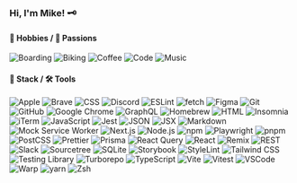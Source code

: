 ### Hi, I'm Mike! 🗝

#### 🤙 Hobbies / 🔋 Passions

![Boarding](<https://img.shields.io/badge/🏂-Boarding-000000?labelColor=hsl(0,0%,0%,35%)&style=for-the-badge>)
![Biking](<https://img.shields.io/badge/🚵-Biking-000000?labelColor=hsl(0,0%,0%,35%)&style=for-the-badge>)
![Coffee](<https://img.shields.io/badge/☕️-Coffee-000000?labelColor=hsl(0,0%,0%,35%)&style=for-the-badge>)
![Code](<https://img.shields.io/badge/💻-Code-000000?labelColor=hsl(0,0%,0%,35%)&style=for-the-badge>)
![Music](<https://img.shields.io/badge/🎸-Music-000000?labelColor=hsl(0,0%,0%,35%)&style=for-the-badge>)

#### 🥞 Stack / 🛠 Tools

![Apple](https://img.shields.io/badge/Apple-000000?logo=Apple&style=for-the-badge)
![Brave](https://img.shields.io/badge/Brave-000000?logo=Brave&style=for-the-badge)
![CSS](https://img.shields.io/badge/CSS-000000?logo=CSS3&logoColor=1572B6&style=for-the-badge)
![Discord](https://img.shields.io/badge/Discord-000000?logo=Discord&style=for-the-badge)
![ESLint](https://img.shields.io/badge/ESLint-000000?logo=ESLint&logoColor=4B32C3&style=for-the-badge)
![fetch](https://img.shields.io/badge/fetch-000000?logo=fetch&style=for-the-badge)
![Figma](https://img.shields.io/badge/Figma-000000?logo=Figma&style=for-the-badge)
![Git](https://img.shields.io/badge/Git-000000?logo=Git&style=for-the-badge)
![GitHub](https://img.shields.io/badge/GitHub-000000?logo=GitHub&style=for-the-badge)
![Google Chrome](https://img.shields.io/badge/Chrome-000000?logo=GoogleChrome&style=for-the-badge)
![GraphQL](https://img.shields.io/badge/GraphQL-000000?logo=GraphQL&logoColor=E10098&style=for-the-badge)
![Homebrew](https://img.shields.io/badge/Homebrew-000000?logo=Homebrew&style=for-the-badge)
![HTML](https://img.shields.io/badge/HTML-000000?logo=HTML5&style=for-the-badge)
![Insomnia](https://img.shields.io/badge/Insomnia-000000?logo=Insomnia&logoColor=4000BF&style=for-the-badge)
![iTerm](https://img.shields.io/badge/iTerm-000000?logo=iTerm2&style=for-the-badge)
![JavaScript](https://img.shields.io/badge/JavaScript-000000?logo=JavaScript&style=for-the-badge)
![Jest](https://img.shields.io/badge/Jest-000000?logo=Jest&logoColor=C21325&style=for-the-badge)
![JSON](https://img.shields.io/badge/JSON-000000?logo=JSON&style=for-the-badge)
![JSX](https://img.shields.io/badge/JSX-000000?logo=JSX&style=for-the-badge)
![Markdown](https://img.shields.io/badge/Markdown-000000?logo=Markdown&style=for-the-badge)
![Mock Service Worker](https://img.shields.io/badge/Mock%20Service%20Worker-000000?logo=Mock%20Service%20Worker&style=for-the-badge)
![Next.js](https://img.shields.io/badge/Next.js-000000?logo=Next.js&style=for-the-badge)
![Node.js](https://img.shields.io/badge/Node.js-000000?logo=Node.js&style=for-the-badge)
![npm](https://img.shields.io/badge/npm-000000?logo=npm&style=for-the-badge)
![Playwright](https://img.shields.io/badge/Playwright-000000?logo=Playwright&style=for-the-badge)
![pnpm](https://img.shields.io/badge/pnpm-000000?logo=pnpm&style=for-the-badge)
![PostCSS](https://img.shields.io/badge/PostCSS-000000?logo=PostCSS&logoColor=DD3A0A&style=for-the-badge)
![Prettier](https://img.shields.io/badge/Prettier-000000?logo=Prettier&style=for-the-badge)
![Prisma](https://img.shields.io/badge/Prisma-000000?logo=Prisma&style=for-the-badge)
![React Query](https://img.shields.io/badge/React%20Query-000000?logo=React%20Query&style=for-the-badge)
![React](https://img.shields.io/badge/React-000000?logo=React&style=for-the-badge)
![Remix](https://img.shields.io/badge/Remix-000000?logo=Remix&style=for-the-badge)
![REST](https://img.shields.io/badge/REST-000000?logo=REST&style=for-the-badge)
![Slack](https://img.shields.io/badge/Slack-000000?logo=Slack&logoColor=4A154B&style=for-the-badge)
![Sourcetree](https://img.shields.io/badge/Sourcetree-000000?logo=Sourcetree&logoColor=0052CC&style=for-the-badge)
![SQLite](https://img.shields.io/badge/SQLite-000000?logo=SQLite&style=for-the-badge)
![Storybook](https://img.shields.io/badge/Storybook-000000?logo=Storybook&style=for-the-badge)
![StyleLint](https://img.shields.io/badge/StyleLint-000000?logo=StyleLint&style=for-the-badge)
![Tailwind CSS](https://img.shields.io/badge/Tailwind%20CSS-000000?logo=TailwindCSS&style=for-the-badge)
![Testing Library](https://img.shields.io/badge/Testing%20Library-000000?logo=TestingLibrary&style=for-the-badge)
![Turborepo](https://img.shields.io/badge/Turborepo-000000?logo=Turborepo&style=for-the-badge)
![TypeScript](https://img.shields.io/badge/TypeScript-000000?logo=TypeScript&style=for-the-badge)
![Vite](https://img.shields.io/badge/Vite-000000?logo=Vite&style=for-the-badge)
![Vitest](https://img.shields.io/badge/Vitest-000000?logo=Vitest&style=for-the-badge)
![VSCode](https://img.shields.io/badge/VSCode-000000?logo=Visual-Studio-Code&logoColor=007BCD&style=for-the-badge)
![Warp](https://img.shields.io/badge/Warp-000000?logo=Warp&style=for-the-badge)
![yarn](https://img.shields.io/badge/yarn-000000?logo=yarn&style=for-the-badge)
![Zsh](https://img.shields.io/badge/Zsh-000000?logo=Zsh&style=for-the-badge)
